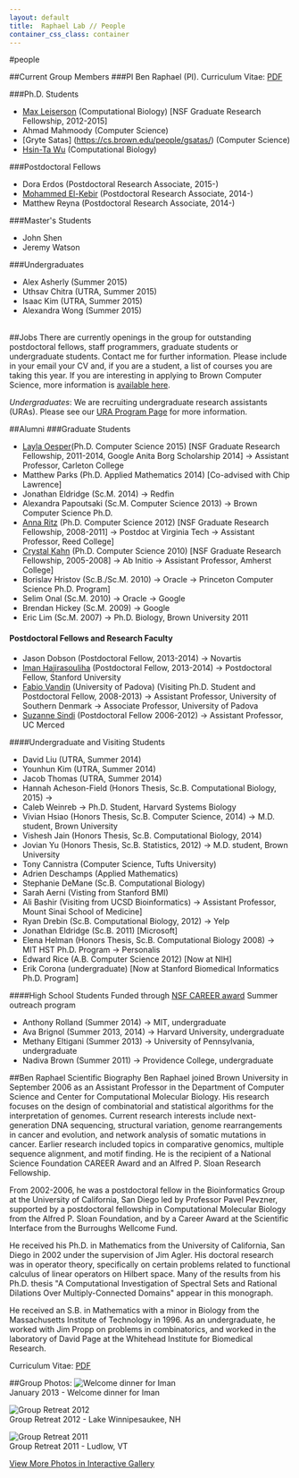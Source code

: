 ```yaml
---
layout: default
title:  Raphael Lab // People
container_css_class: container
---
```


#people

##Current Group Members
###PI
Ben Raphael (PI). Curriculum Vitae: [PDF](http://compbio-research.cs.brown.edu/people/BRaphael_CV.pdf)

###Ph.D. Students
* [Max Leiserson](http://maxleiserson.com) (Computational Biology) [NSF Graduate Research Fellowship, 2012-2015]
* Ahmad Mahmoody (Computer Science)
* [Gryte Satas] (https://cs.brown.edu/people/gsatas/) (Computer Science)
* [Hsin-Ta Wu](http://cs.brown.edu/people/bournewu/) (Computational Biology)

###Postdoctoral Fellows 
* Dora Erdos (Postdoctoral Research Associate, 2015-)
* [Mohammed El-Kebir](https://scholar.google.com/citations?user=8mUzslcAAAAJ&hl=en) (Postdoctoral Research Associate, 2014-)
* Matthew Reyna (Postdoctoral Research Associate, 2014-) 


###Master's Students
* John Shen
* Jeremy Watson

###Undergraduates
* Alex Asherly (Summer 2015)
* Uthsav Chitra (UTRA, Summer 2015)
* Isaac Kim (UTRA, Summer 2015)
* Alexandra Wong (Summer 2015)

<a name="jobs"></a>  
##Jobs
There are currently openings in the group for outstanding postdoctoral fellows, staff programmers, graduate students or undergraduate students. Contact me for further information. Please include in your email your CV and, if you are a student, a list of courses you are taking this year. If you are interesting in applying to Brown Computer Science, more information is [available here](http://cs.brown.edu/).

*Undergraduates*: We are recruiting undergraduate research assistants (URAs). Please see our [URA Program Page](http://compbio-research.cs.brown.edu/ura) for more information.

##Alumni
###Graduate Students
* [Layla Oesper](http://cs.brown.edu/people/layla/)(Ph.D. Computer Science 2015) [NSF Graduate Research Fellowship, 2011-2014, Google Anita Borg Scholarship 2014] &rarr; Assistant Professor, Carleton College 
* Matthew Parks (Ph.D. Applied Mathematics 2014) [Co-advised with Chip Lawrence]
* Jonathan Eldridge (Sc.M. 2014) &rarr; Redfin
* Alexandra Papoutsaki (Sc.M. Computer Science 2013) &rarr; Brown Computer Science Ph.D.
* [Anna Ritz](http://www.reed.edu/biology/ritz/) (Ph.D. Computer Science 2012) [NSF Graduate Research Fellowship, 2008-2011]
&rarr; Postdoc at Virginia Tech &rarr; Assistant Professor, Reed College] 
* [Crystal Kahn](http://www3.amherst.edu/~cvalentine/cvalentine/Welcome.html) (Ph.D. Computer Science 2010) [NSF Graduate Research Fellowship, 2005-2008] &rarr; Ab Initio &rarr; Assistant Professor, Amherst College] 
* Borislav Hristov (Sc.B./Sc.M. 2010) &rarr; Oracle &rarr; Princeton Computer Science Ph.D. Program]
* Selim Onal (Sc.M. 2010) &rarr; Oracle &rarr; Google
* Brendan Hickey (Sc.M. 2009) &rarr;  Google
* Eric Lim (Sc.M. 2007) &rarr; Ph.D. Biology, Brown University 2011



#### Postdoctoral Fellows and Research Faculty
* Jason Dobson (Postdoctoral Fellow, 2013-2014) &rarr; Novartis
* [Iman Hajirasouliha](http://www.imanh.org/) (Postdoctoral Fellow, 2013-2014) &rarr; Postdoctoral Fellow, Stanford University
* [Fabio Vandin](http://www.dei.unipd.it/~vandinfa/) (University of Padova) (Visiting Ph.D. Student and Postdoctoral Fellow, 2008-2013) &rarr; Assistant Professor, University of Southern Denmark &rarr; Associate Professor, University of Padova
* [Suzanne Sindi](http://faculty.ucmerced.edu/ssindi/) (Postdoctoral Fellow 2006-2012) &rarr; Assistant Professor, UC Merced

####Undergraduate and Visiting Students
* David Liu (UTRA, Summer 2014)
* Younhun Kim (UTRA, Summer 2014)
* Jacob Thomas (UTRA, Summer 2014)
* Hannah Acheson-Field (Honors Thesis, Sc.B. Computational Biology, 2015) &rarr; 
* Caleb Weinreb &rarr; Ph.D. Student, Harvard Systems Biology
* Vivian Hsiao (Honors Thesis, Sc.B. Computer Science, 2014) &rarr; M.D. student, Brown University
* Vishesh Jain (Honors Thesis, Sc.B. Computational Biology, 2014)
* Jovian Yu (Honors Thesis, Sc.B. Statistics, 2012) &rarr; M.D. student, Brown University
* Tony Cannistra (Computer Science, Tufts University)
* Adrien Deschamps (Applied Mathematics)
* Stephanie DeMane (Sc.B. Computational Biology)
* Sarah Aerni (Visting from Stanford BMI)
* Ali Bashir (Visiting from UCSD Bioinformatics) &rarr; Assistant Professor, Mount Sinai School of Medicine]
* Ryan Drebin (Sc.B. Computational Biology, 2012) &rarr; Yelp
* Jonathan Eldridge (Sc.B. 2011) [Microsoft]
* Elena Helman (Honors Thesis, Sc.B. Computational Biology 2008) &rarr; MIT HST Ph.D. Program &rarr; Personalis
* Edward Rice (A.B. Computer Science 2012) [Now at NIH]
* Erik Corona (undergraduate) [Now at Stanford Biomedical Informatics Ph.D. Program]


####High School Students 
Funded through [NSF CAREER award](http://www.nsf.gov/awardsearch/showAward?AWD_ID=1053753) Summer outreach program

* Anthony Rolland (Summer 2014) &rarr; MIT, undergraduate
* Ava Brignol (Summer 2013, 2014) &rarr; Harvard University, undergraduate
* Methany Eltigani (Summer 2013) &rarr; University of Pennsylvania, undergraduate
* Nadiva Brown (Summer 2011) &rarr; Providence College, undergraduate

##Ben Raphael Scientific Biography
Ben Raphael joined Brown University in September 2006 as an Assistant Professor in the Department of Computer Science and Center for Computational Molecular Biology. His research focuses on the design of combinatorial and statistical algorithms for the interpretation of genomes. Current research interests include next-generation DNA sequencing, structural variation, genome rearrangements in cancer and evolution, and network analysis of somatic mutations in cancer. Earlier research included topics in comparative genomics, multiple sequence alignment, and motif finding. He is the recipient of a National Science Foundation CAREER Award and an Alfred P. Sloan Research Fellowship.

From 2002-2006, he was a postdoctoral fellow in the Bioinformatics Group at the University of California, San Diego led by Professor Pavel Pevzner, supported by a postdoctoral fellowship in Computational Molecular Biology from the Alfred P. Sloan Foundation, and by a Career Award at the Scientific Interface from the Burroughs Wellcome Fund.

He received his Ph.D. in Mathematics from the University of California, San Diego in 2002 under the supervision of Jim Agler. His doctoral research was in operator theory, specifically on certain problems related to functional calculus of linear operators on Hilbert space.  Many of the results from his Ph.D. thesis "A Computational Investigation of Spectral Sets and Rational Dilations Over Multiply-Connected Domains" appear in this monograph.  

He received an S.B. in Mathematics with a minor in Biology from the Massachusetts Institute of Technology in 1996.  As an undergraduate, he worked with Jim Propp on problems in combinatorics, and worked in the laboratory of David Page at the Whitehead Institute for Biomedical Research.

Curriculum Vitae: [PDF](http://compbio-research.cs.brown.edu/people/BRaphael_CV.pdf)

##Group Photos:
![Welcome dinner for Iman](http://compbio-research.cs.brown.edu/people/images/January2013_cropped.jpg)  
January 2013 - Welcome dinner for Iman

![Group Retreat 2012](http://compbio-research.cs.brown.edu/people/images/Retreat2012_cropped.jpg)  
Group Retreat 2012 - Lake Winnipesaukee, NH

![Group Retreat 2011](http://compbio-research.cs.brown.edu/people/images/Retreat2011_cropped.jpeg)  
Group Retreat 2011 - Ludlow, VT

[View More Photos in Interactive Gallery](http://compbio-research.cs.brown.edu/people/gallery.html)
